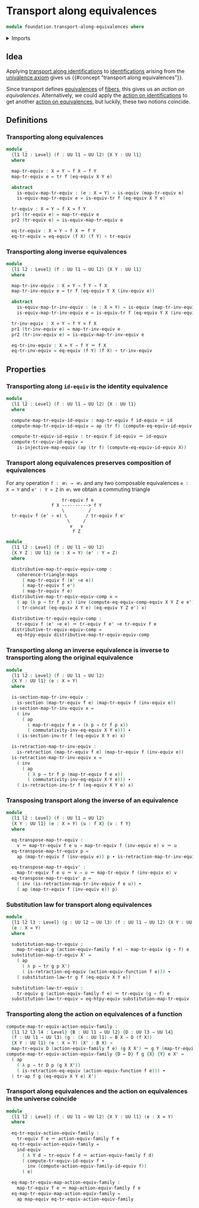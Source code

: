 # Transport along equivalences

```agda
module foundation.transport-along-equivalences where
```

<details><summary>Imports</summary>

```agda
open import foundation.action-on-equivalences-functions
open import foundation.action-on-equivalences-type-families
open import foundation.action-on-identifications-functions
open import foundation.dependent-pair-types
open import foundation.equivalence-extensionality
open import foundation.equivalence-induction
open import foundation.equivalences
open import foundation.transport-along-identifications
open import foundation.univalence
open import foundation.universe-levels

open import foundation-core.commuting-triangles-of-maps
open import foundation-core.function-extensionality
open import foundation-core.function-types
open import foundation-core.homotopies
open import foundation-core.identity-types
open import foundation-core.injective-maps
open import foundation-core.retractions
open import foundation-core.sections
```

</details>

## Idea

Applying
[transport along identifications](foundation-core.transport-along-identifications.md)
to [identifications](foundation-core.identity-types.md) arising from the
[univalence axiom](foundation.univalence.md) gives us
{{#concept "transport along equivalences"}}.

Since transport defines [equivalences](foundation-core.equivalences.md) of
[fibers](foundation-core.fibers-of-maps.md), this gives us an _action on
equivalences_. Alternatively, we could apply the
[action on identifications](foundation.action-on-identifications-functions.md)
to get another
[action on equivalences](foundation.action-on-equivalences-functions.md), but
luckily, these two notions coincide.

## Definitions

### Transporting along equivalences

```agda
module _
  {l1 l2 : Level} (f : UU l1 → UU l2) {X Y : UU l1}
  where

  map-tr-equiv : X ≃ Y → f X → f Y
  map-tr-equiv e = tr f (eq-equiv X Y e)

  abstract
    is-equiv-map-tr-equiv : (e : X ≃ Y) → is-equiv (map-tr-equiv e)
    is-equiv-map-tr-equiv e = is-equiv-tr f (eq-equiv X Y e)

  tr-equiv : X ≃ Y → f X ≃ f Y
  pr1 (tr-equiv e) = map-tr-equiv e
  pr2 (tr-equiv e) = is-equiv-map-tr-equiv e

  eq-tr-equiv : X ≃ Y → f X ＝ f Y
  eq-tr-equiv = eq-equiv (f X) (f Y) ∘ tr-equiv
```

### Transporting along inverse equivalences

```agda
module _
  {l1 l2 : Level} (f : UU l1 → UU l2) {X Y : UU l1}
  where

  map-tr-inv-equiv : X ≃ Y → f Y → f X
  map-tr-inv-equiv e = tr f (eq-equiv Y X (inv-equiv e))

  abstract
    is-equiv-map-tr-inv-equiv : (e : X ≃ Y) → is-equiv (map-tr-inv-equiv e)
    is-equiv-map-tr-inv-equiv e = is-equiv-tr f (eq-equiv Y X (inv-equiv e))

  tr-inv-equiv : X ≃ Y → f Y ≃ f X
  pr1 (tr-inv-equiv e) = map-tr-inv-equiv e
  pr2 (tr-inv-equiv e) = is-equiv-map-tr-inv-equiv e

  eq-tr-inv-equiv : X ≃ Y → f Y ＝ f X
  eq-tr-inv-equiv = eq-equiv (f Y) (f X) ∘ tr-inv-equiv
```

## Properties

### Transporting along `id-equiv` is the identity equivalence

```agda
module _
  {l1 l2 : Level} (f : UU l1 → UU l2) {X : UU l1}
  where

  compute-map-tr-equiv-id-equiv : map-tr-equiv f id-equiv ＝ id
  compute-map-tr-equiv-id-equiv = ap (tr f) (compute-eq-equiv-id-equiv X)

  compute-tr-equiv-id-equiv : tr-equiv f id-equiv ＝ id-equiv
  compute-tr-equiv-id-equiv =
    is-injective-map-equiv (ap (tr f) (compute-eq-equiv-id-equiv X))
```

### Transport along equivalences preserves composition of equivalences

For any operation `f : 𝒰₁ → 𝒰₂` and any two composable equivalences `e : X ≃ Y`
and `e' : Y ≃ Z` in `𝒰₁` we obtain a commuting triangle

```text
                     tr-equiv f e
                 f X ----------> f Y
                     \         /
  tr-equiv f (e' ∘ e) \       / tr-equiv f e'
                       \     /
                        ∨   ∨
                         f Z

```

```agda
module _
  {l1 l2 : Level} (f : UU l1 → UU l2)
  {X Y Z : UU l1} (e : X ≃ Y) (e' : Y ≃ Z)
  where

  distributive-map-tr-equiv-equiv-comp :
    coherence-triangle-maps
      ( map-tr-equiv f (e' ∘e e))
      ( map-tr-equiv f e')
      ( map-tr-equiv f e)
  distributive-map-tr-equiv-equiv-comp x =
    ( ap (λ p → tr f p x) (inv (compute-eq-equiv-comp-equiv X Y Z e e'))) ∙
    ( tr-concat (eq-equiv X Y e) (eq-equiv Y Z e') x)

  distributive-tr-equiv-equiv-comp :
    tr-equiv f (e' ∘e e) ＝ tr-equiv f e' ∘e tr-equiv f e
  distributive-tr-equiv-equiv-comp =
    eq-htpy-equiv distributive-map-tr-equiv-equiv-comp
```

### Transporting along an inverse equivalence is inverse to transporting along the original equivalence

```agda
module _
  {l1 l2 : Level} (f : UU l1 → UU l2)
  {X Y : UU l1} (e : X ≃ Y)
  where

  is-section-map-tr-inv-equiv :
    is-section (map-tr-equiv f e) (map-tr-equiv f (inv-equiv e))
  is-section-map-tr-inv-equiv x =
    ( inv
      ( ap
        ( map-tr-equiv f e ∘ (λ p → tr f p x))
        ( commutativity-inv-eq-equiv X Y e))) ∙
    ( is-section-inv-tr f (eq-equiv X Y e) x)

  is-retraction-map-tr-inv-equiv :
    is-retraction (map-tr-equiv f e) (map-tr-equiv f (inv-equiv e))
  is-retraction-map-tr-inv-equiv x =
    ( inv
      ( ap
        ( λ p → tr f p (map-tr-equiv f e x))
        ( commutativity-inv-eq-equiv X Y e))) ∙
    ( is-retraction-inv-tr f (eq-equiv X Y e) x)
```

### Transposing transport along the inverse of an equivalence

```agda
module _
  {l1 l2 : Level} (f : UU l1 → UU l2)
  {X Y : UU l1} (e : X ≃ Y) {u : f X} {v : f Y}
  where

  eq-transpose-map-tr-equiv :
    v ＝ map-tr-equiv f e u → map-tr-equiv f (inv-equiv e) v ＝ u
  eq-transpose-map-tr-equiv p =
    ap (map-tr-equiv f (inv-equiv e)) p ∙ is-retraction-map-tr-inv-equiv f e u

  eq-transpose-map-tr-equiv' :
    map-tr-equiv f e u ＝ v → u ＝ map-tr-equiv f (inv-equiv e) v
  eq-transpose-map-tr-equiv' p =
    ( inv (is-retraction-map-tr-inv-equiv f e u)) ∙
    ( ap (map-tr-equiv f (inv-equiv e)) p)
```

### Substitution law for transport along equivalences

```agda
module _
  {l1 l2 l3 : Level} (g : UU l2 → UU l3) (f : UU l1 → UU l2) {X Y : UU l1}
  (e : X ≃ Y)
  where

  substitution-map-tr-equiv :
    map-tr-equiv g (action-equiv-family f e) ~ map-tr-equiv (g ∘ f) e
  substitution-map-tr-equiv X' =
    ( ap
      ( λ p → tr g p X')
      ( is-retraction-eq-equiv (action-equiv-function f e))) ∙
    ( substitution-law-tr g f (eq-equiv X Y e))

  substitution-law-tr-equiv :
    tr-equiv g (action-equiv-family f e) ＝ tr-equiv (g ∘ f) e
  substitution-law-tr-equiv = eq-htpy-equiv substitution-map-tr-equiv
```

### Transporting along the action on equivalences of a function

```agda
compute-map-tr-equiv-action-equiv-family :
  {l1 l2 l3 l4 : Level} {B : UU l1 → UU l2} {D : UU l3 → UU l4}
  (f : UU l1 → UU l3) (g : (X : UU l1) → B X → D (f X))
  {X Y : UU l1} (e : X ≃ Y) (X' : B X) →
  map-tr-equiv D (action-equiv-family f e) (g X X') ＝ g Y (map-tr-equiv B e X')
compute-map-tr-equiv-action-equiv-family {D = D} f g {X} {Y} e X' =
  ( ap
    ( λ p → tr D p (g X X'))
    ( is-retraction-eq-equiv (action-equiv-function f e))) ∙
  ( tr-ap f g (eq-equiv X Y e) X')
```

### Transport along equivalences and the action on equivalences in the universe coincide

```agda
module _
  {l1 l2 : Level} (f : UU l1 → UU l2) {X Y : UU l1} (e : X ≃ Y)
  where
  
  eq-tr-equiv-action-equiv-family :
    tr-equiv f e ＝ action-equiv-family f e
  eq-tr-equiv-action-equiv-family =
    ind-equiv
      ( λ Y d → tr-equiv f d ＝ action-equiv-family f d)
      ( compute-tr-equiv-id-equiv f ∙
        inv (compute-action-equiv-family-id-equiv f))
      ( e)

  eq-map-tr-equiv-map-action-equiv-family :
    map-tr-equiv f e ＝ map-action-equiv-family f e
  eq-map-tr-equiv-map-action-equiv-family =
    ap map-equiv eq-tr-equiv-action-equiv-family
```
